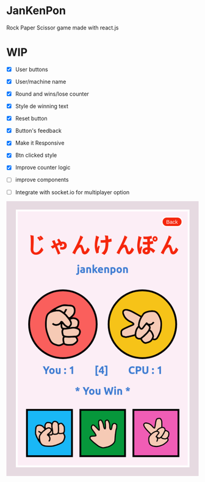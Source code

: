 # JanKenPon
<p> Rock Paper Scissor game made with react.js</p>

# WIP
- [x] User buttons
- [x] User/machine name
- [x] Round and wins/lose counter
- [x] Style de winning text
- [x] Reset button
- [x] Button's feedback
- [x] Make it Responsive
- [x] Btn clicked style
- [x] Improve counter logic
- [ ] improve components
- [ ] Integrate with socket.io for multiplayer option



<img src="screenshotIII.png">

  
